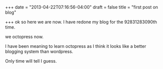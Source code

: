 +++
date = "2013-04-22T07:16:56-04:00"
draft = false
title = "first post on blog"

+++
ok so here we are now.  I have redone my blog for the 92831283090th time.

we octopress now.

I have been meaning to learn octopress as I think it looks like a better blogging system than wordpress.

Only time will tell I guess.

